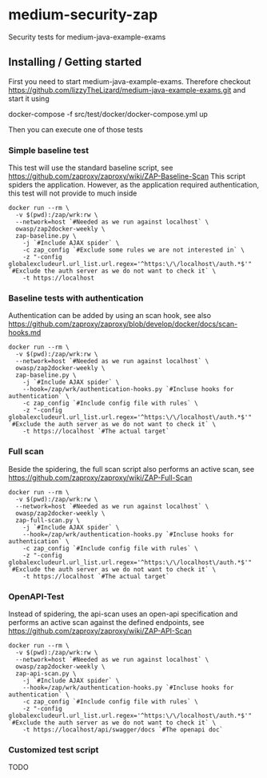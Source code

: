 # medium-security-zap 
Security tests for medium-java-example-exams

## Installing / Getting started
First you need to start medium-java-example-exams. Therefore checkout
https://github.com/lizzyTheLizard/medium-java-example-exams.git and start
it using

docker-compose -f src/test/docker/docker-compose.yml up

Then you can execute one of those tests

### Simple baseline test
This test will use the standard baseline script, see https://github.com/zaproxy/zaproxy/wiki/ZAP-Baseline-Scan
This script spiders the application. However, as the application required authentication,
this test will not provide to much inside

```
docker run --rm \
  -v $(pwd):/zap/wrk:rw \
  --network=host `#Needed as we run against localhost` \
  owasp/zap2docker-weekly \
  zap-baseline.py \
    -j `#Include AJAX spider` \
    -c zap_config `#Exclude some rules we are not interested in` \
    -z "-config globalexcludeurl.url_list.url.regex='^https:\/\/localhost\/auth.*$'" `#Exclude the auth server as we do not want to check it` \
    -t https://localhost
```
### Baseline tests with authentication
Authentication can be added by using an scan hook,
see also https://github.com/zaproxy/zaproxy/blob/develop/docker/docs/scan-hooks.md

```
docker run --rm \
  -v $(pwd):/zap/wrk:rw \
  --network=host `#Needed as we run against localhost` \
  owasp/zap2docker-weekly \
  zap-baseline.py \
    -j `#Include AJAX spider` \
    --hook=/zap/wrk/authentication-hooks.py `#Incluse hooks for authentication` \
    -c zap_config `#Include config file with rules` \
    -z "-config globalexcludeurl.url_list.url.regex='^https:\/\/localhost\/auth.*$'" `#Exclude the auth server as we do not want to check it` \
    -t https://localhost `#The actual target`
```

### Full scan
Beside the spidering, the full scan script also performs an active scan,
see https://github.com/zaproxy/zaproxy/wiki/ZAP-Full-Scan

```
docker run --rm \
  -v $(pwd):/zap/wrk:rw \
  --network=host `#Needed as we run against localhost` \
  owasp/zap2docker-weekly \
  zap-full-scan.py \
    -j `#Include AJAX spider` \
    --hook=/zap/wrk/authentication-hooks.py `#Incluse hooks for authentication` \
    -c zap_config `#Include config file with rules` \
    -z "-config globalexcludeurl.url_list.url.regex='^https:\/\/localhost\/auth.*$'" `#Exclude the auth server as we do not want to check it` \
    -t https://localhost `#The actual target`
```

### OpenAPI-Test
Instead of spidering, the api-scan uses an open-api specification and performs an active scan
against the defined endpoints,
see https://github.com/zaproxy/zaproxy/wiki/ZAP-API-Scan

```
docker run --rm \
  -v $(pwd):/zap/wrk:rw \
  --network=host `#Needed as we run against localhost` \
  owasp/zap2docker-weekly \
  zap-api-scan.py \
    -j `#Include AJAX spider` \
    --hook=/zap/wrk/authentication-hooks.py `#Incluse hooks for authentication` \
    -c zap_config `#Include config file with rules` \
    -z "-config globalexcludeurl.url_list.url.regex='^https:\/\/localhost\/auth.*$'" `#Exclude the auth server as we do not want to check it` \
    -t https://localhost/api/swagger/docs `#The openapi doc`
```
### Customized test script
TODO

